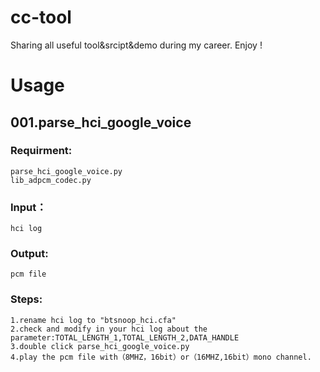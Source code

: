 # cc-tool
Sharing all useful tool&amp;srcipt&amp;demo during my career. Enjoy !

# Usage
## 001.parse_hci_google_voice
### Requirment: 
	parse_hci_google_voice.py  
	lib_adpcm_codec.py
### Input：
	hci log
### Output:
	pcm file
### Steps:
    1.rename hci log to "btsnoop_hci.cfa"
    2.check and modify in your hci log about the parameter:TOTAL_LENGTH_1,TOTAL_LENGTH_2,DATA_HANDLE 
    3.double click parse_hci_google_voice.py 
    4.play the pcm file with（8MHZ，16bit）or（16MHZ,16bit）mono channel.
